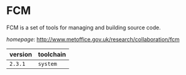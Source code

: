 # FCM

FCM is a set of tools for managing and building source code.

*homepage*: <http://www.metoffice.gov.uk/research/collaboration/fcm>

version | toolchain
--------|----------
``2.3.1`` | ``system``
